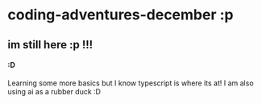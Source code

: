 

# coding-adventures-december :p

## im still here :p !!!

#### :D 
Learning some more basics but I know typescript is where its at! 
I am also using ai as a rubber duck :D
